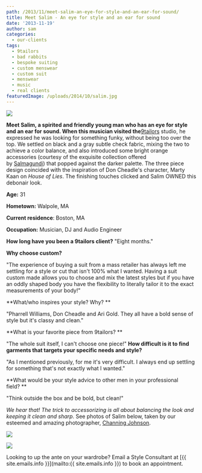 ```yaml
---
path: /2013/11/meet-salim-an-eye-for-style-and-an-ear-for-sound/
title: Meet Salim - An eye for style and an ear for sound
date: '2013-11-19'
author: sam
categories:
  - our-clients
tags:
  - 9tailors
  - bad rabbits
  - bespoke suiting
  - custom menswear
  - custom suit
  - menswear
  - music
  - real clients
featuredImage: /uploads/2014/10/salim.jpg
---
```

[![](http://3.bp.blogspot.com/-vu-kLT6pWao/UiixDNwCsOI/AAAAAAAADg8/mOJeao4b5UM/s640/BadRabbits-073.jpg)](http://3.bp.blogspot.com/-vu-kLT6pWao/UiixDNwCsOI/AAAAAAAADg8/mOJeao4b5UM/s1600/BadRabbits-073.jpg)

**************Meet Salim, a spirited and friendly young man who has an eye for style and an ear for sound. When this musician visited the**************[9tailors](http://www.9tailors.com/) studio, he expressed he was looking for something funky, without being too over the top. We settled on black and a gray subtle check fabric, mixing the two to achieve a color balance, and also introduced some bright orange accessories (courtesy of the exquisite collection offered by [Salmagundi](http://salmagundiboston.com/)) that popped against the darker palette. The three piece design coincided with the inspiration of Don Cheadle's character, Marty Kaan on _House of Lies_. The finishing touches clicked and Salim OWNED this debonair look.  

**Age:** 31

**Hometown:** Walpole, MA 

**Current residence**: Boston, MA

**Occupation:** Musician, DJ and Audio Engineer

 **How long have you been a 9tailors client?**
"Eight months."

**Why choose custom?**

"The experience of buying a suit from a mass retailer has always left me settling for a style or cut that isn't 100% what I wanted. Having a suit custom made allows you to choose and mix the latest styles but if you have an oddly shaped body you have the flexibility to literally tailor it to the exact measurements of your body!"

**What/who inspires your style? Why? **

"Pharrell Williams, Don Cheadle and Ari Gold. They all have a bold sense of style but it's classy and clean."

**What is your favorite piece from 9tailors? **

"The whole suit itself, I can't choose one piece!"
**How difficult is it to find garments that targets your specific needs and style?**

"As I mentioned previously, for me it's very difficult. I always end up settling for something that's not exactly what I wanted."

**What would be your style advice to other men in your professional field? **

"Think outside the box and be bold, but clean!"

 _We hear that! The trick to accessorizing is all about balancing the look and keeping it clean and sharp._
 See photos of Salim below, taken by our esteemed and amazing photographer, [Channing Johnson](http://www.channingjohnson.com/).

[![](http://4.bp.blogspot.com/-u_sjDk8REA0/Uiiyfe--HZI/AAAAAAAADhU/WyR1pzTMbiU/s640/BadRabbits-079.jpg)](http://4.bp.blogspot.com/-u_sjDk8REA0/Uiiyfe--HZI/AAAAAAAADhU/WyR1pzTMbiU/s1600/BadRabbits-079.jpg)

[![](http://2.bp.blogspot.com/-53TSQUGQfiY/UiiynUEoHsI/AAAAAAAADhc/ftgmKR06glM/s640/BadRabbits-083.jpg)](http://2.bp.blogspot.com/-53TSQUGQfiY/UiiynUEoHsI/AAAAAAAADhc/ftgmKR06glM/s1600/BadRabbits-083.jpg)

Looking to up the ante on your wardrobe? Email a Style Consultant at [{{ site.emails.info }}](mailto:{{ site.emails.info }}) to book an appointment.